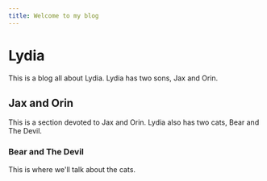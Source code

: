 ```yaml
---
title: Welcome to my blog
---
```


# Lydia
This is a blog all about Lydia. Lydia has two sons, Jax and Orin.

## Jax and Orin
This is a section devoted to Jax and Orin. Lydia also has two cats, Bear and The Devil.

### Bear and The Devil
This is where we'll talk about the cats.
